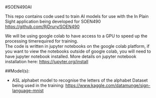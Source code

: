 #SOEN490AI

This repo contains code used to train AI models for use with the In Plain Sight application being developed for SOEN490
https://github.com/RjDrury/SOEN490

We will be using google colab to have access to a GPU to speed up the processing timerequired for training.  
The code is written in jupyter notebooks on the google colab platform, if you want to view the notebooks outside of google colab, 
you will need to have jupyter notebook installed.  More details on jupyter notebook installation here: https://jupyter.org/install

##Model(s):

* ASL alphabet model to recognise the letters of the alphabet 
Dataset being used in the training: https://www.kaggle.com/datamunge/sign-language-mnist
